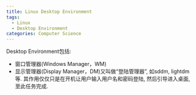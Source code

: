 ```yaml
---
title: Linux Desktop Environment
tags:
  - Linux
  - Desktop Environment
categories: Computer Science
---
```




Desktop Environment包括:

* 窗口管理器(Windows Manager，WM)
* 显示管理器(Display Manager，DM)又叫做“登陆管理器”, 如sddm, lightdm等. 其作用仅仅只是在开机让用户输入用户名和密码登陆, 然后引导进入桌面, 至此任务完成.
